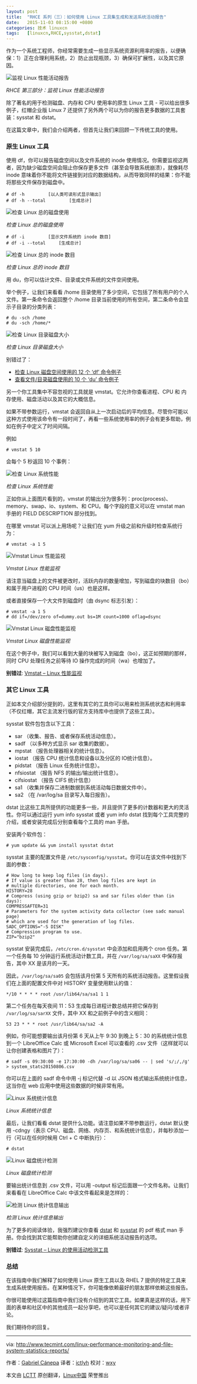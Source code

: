 ```yaml
---
layout: post
title:	"RHCE 系列（三）：如何使用 Linux 工具集生成和发送系统活动报告"
date:	2015-11-03 08:15:00 +0800 
categories:	技术 linuxcn 
tags:	[linuxcn,RHCE,sysstat,dstat]
---
```



作为一个系统工程师，你经常需要生成一些显示系统资源利用率的报告，以便确保：1）正在合理利用系统，2）防止出现瓶颈，3）确保可扩展性，以及其它原因。


![监视 Linux 性能活动报告](/Asserts/Images//attachment/album/201511/02/231737aynkjyjd8zlhmysz.jpg)


*RHCE 第三部分：监视 Linux 性能活动报告*


除了著名的用于检测磁盘、内存和 CPU 使用率的原生 Linux 工具 - 可以给出很多例子，红帽企业版 Linux 7 还提供了另外两个可以为你的报告更多数据的工具套装：sysstat 和 dstat。


在这篇文章中，我们会介绍两者，但首先让我们来回顾一下传统工具的使用。


### 原生 Linux 工具


使用 df，你可以报告磁盘空间以及文件系统的 inode 使用情况。你需要监视这两者，因为缺少磁盘空间会阻止你保存更多文件（甚至会导致系统崩溃），就像耗尽 inode 意味着你不能将文件链接到对应的数据结构，从而导致同样的结果：你不能将那些文件保存到磁盘中。



```
# df -h         [以人类可读形式显示输出]
# df -h --total         [生成总计]

```

![检查 Linux 总的磁盘使用](/Asserts/Images//attachment/album/201511/02/231739ozt4jzmccgpz3tzp.png)


*检查 Linux 总的磁盘使用*



```
# df -i         [显示文件系统的 inode 数目]
# df -i --total     [生成总计]

```

![检查 Linux 总的 inode 数目](/Asserts/Images//attachment/album/201511/02/231740vslc6rayybrvofa3.png)


*检查 Linux 总的 inode 数目*


用 du，你可以估计文件、目录或文件系统的文件空间使用。


举个例子，让我们来看看 /home 目录使用了多少空间，它包括了所有用户的个人文件。第一条命令会返回整个 /home 目录当前使用的所有空间，第二条命令会显示子目录的分类列表：



```
# du -sch /home
# du -sch /home/*

```

![检查 Linux 目录磁盘大小](/Asserts/Images//attachment/album/201511/02/231741r33uhlr43bucla3w.png)


*检查 Linux 目录磁盘大小*


别错过了：


* [检查 Linux 磁盘空间使用的 12 个 ‘df’ 命令例子](/article-6466-1.html)
* [查看文件/目录磁盘使用的 10 个 ‘du’ 命令例子](http://www.tecmint.com/check-linux-disk-usage-of-files-and-directories/)


另一个你工具集中不容忽视的工具就是 vmstat。它允许你查看进程、CPU 和 内存使用、磁盘活动以及其它的大概信息。


如果不带参数运行，vmstat 会返回自从上一次启动后的平均信息。尽管你可能以这种方式使用该命令有一段时间了，再看一些系统使用率的例子会有更多帮助，例如在例子中定义了时间间隔。


例如



```
# vmstat 5 10

```

会每个 5 秒返回 10 个事例：


![检查 Linux 系统性能](/Asserts/Images//attachment/album/201511/02/231743ybuuc14eqjvzk13s.png)


*检查 Linux 系统性能*


正如你从上面图片看到的，vmstat 的输出分为很多列：proc(process)、memory、swap、io、system、和 CPU。每个字段的意义可以在 vmstat man 手册的 FIELD DESCRIPTION 部分找到。


在哪里 vmstat 可以派上用场呢？让我们在 yum 升级之前和升级时检查系统行为：



```
# vmstat -a 1 5

```

![Vmstat Linux 性能监视](/Asserts/Images//attachment/album/201511/02/231755h927jth6ton2h9c2.png)


*Vmstat Linux 性能监视*


请注意当磁盘上的文件被更改时，活跃内存的数量增加，写到磁盘的块数目（bo）和属于用户进程的 CPU 时间（us）也是这样。


或者直接保存一个大文件到磁盘时（由 dsync 标志引发）：



```
# vmstat -a 1 5
# dd if=/dev/zero of=dummy.out bs=1M count=1000 oflag=dsync

```

![Vmstat Linux 磁盘性能监视](/Asserts/Images//attachment/album/201511/02/231758n7giw2g9nzp478i7.png)


*Vmstat Linux 磁盘性能监视*


在这个例子中，我们可以看到大量的块被写入到磁盘（bo），这正如预期的那样，同时 CPU 处理任务之前等待 IO 操作完成的时间（wa）也增加了。


**别错过**: [Vmstat – Linux 性能监视](/article-4024-1.html)


### 其它 Linux 工具


正如本文介绍部分提到的，这里有其它的工具你可以用来检测系统状态和利用率（不仅红帽，其它主流发行版的官方支持库中也提供了这些工具）。


sysstat 软件包包含以下工具：


* sar （收集、报告、或者保存系统活动信息）。
* sadf （以多种方式显示 sar 收集的数据）。
* mpstat （报告处理器相关的统计信息）。
* iostat （报告 CPU 统计信息和设备以及分区的 IO统计信息）。
* pidstat （报告 Linux 任务统计信息）。
* nfsiostat （报告 NFS 的输出/输出统计信息）。
* cifsiostat （报告 CIFS 统计信息）
* sa1 （收集并保存二进制数据到系统活动每日数据文件中）。
* sa2 （在 /var/log/sa 目录写入每日报告）。


dstat 比这些工具所提供的功能更多一些，并且提供了更多的计数器和更大的灵活性。你可以通过运行 yum info sysstat 或者 yum info dstat 找到每个工具完整的介绍，或者安装完成后分别查看每个工具的 man 手册。


安装两个软件包：



```
# yum update && yum install sysstat dstat

```

sysstat 主要的配置文件是 `/etc/sysconfig/sysstat`。你可以在该文件中找到下面的参数：



```
# How long to keep log files (in days).
# If value is greater than 28, then log files are kept in
# multiple directories, one for each month.
HISTORY=28
# Compress (using gzip or bzip2) sa and sar files older than (in days):
COMPRESSAFTER=31
# Parameters for the system activity data collector (see sadc manual page)
# which are used for the generation of log files.
SADC_OPTIONS="-S DISK"
# Compression program to use.
ZIP="bzip2"

```

sysstat 安装完成后，`/etc/cron.d/sysstat` 中会添加和启用两个 cron 任务。第一个任务每 10 分钟运行系统活动计数工具，并在 `/var/log/sa/saXX` 中保存报告，其中 XX 是该月的一天。


因此，`/var/log/sa/sa05` 会包括该月份第 5 天所有的系统活动报告。这里假设我们在上面的配置文件中对 HISTORY 变量使用默认的值：



```
*/10 * * * * root /usr/lib64/sa/sa1 1 1

```

第二个任务在每天夜间 11：53 生成每日进程计数总结并把它保存到 `/var/log/sa/sarXX` 文件，其中 XX 和之前例子中的含义相同：



```
53 23 * * * root /usr/lib64/sa/sa2 -A

```

例如，你可能想要输出该月份第 6 天从上午 9:30 到晚上 5：30 的系统统计信息到一个 LibreOffice Calc 或 Microsoft Excel 可以查看的 .csv 文件（这样就可以让你创建表格和图片了）：



```
# sadf -s 09:30:00 -e 17:30:00 -dh /var/log/sa/sa06 -- | sed 's/;/,/g' > system_stats20150806.csv

```

你可以在上面的 sadf 命令中用 -j 标记代替 -d 以 JSON 格式输出系统统计信息，这当你在 web 应用中使用这些数据的时候非常有用。


![Linux 系统统计信息](/Asserts/Images//attachment/album/201511/02/231804b9wq9s5vwmz5ft5v.png)


*Linux 系统统计信息*


最后，让我们看看 dstat 提供什么功能。请注意如果不带参数运行，dstat 默认使用 -cdngy（表示 CPU、磁盘、网络、内存页、和系统统计信息），并每秒添加一行（可以在任何时候用 Ctrl + C 中断执行）：



```
# dstat

```

![Linux 磁盘统计检测](/Asserts/Images//attachment/album/201511/02/231805zlrfz0v1lt400r1r.png)


*Linux 磁盘统计检测*


要输出统计信息到 .csv 文件，可以用 -output 标记后面跟一个文件名称。让我们来看看在 LibreOffice Calc 中该文件看起来是怎样的：


![检测 Linux 统计信息输出](/Asserts/Images//attachment/album/201511/02/231808t1d5u0720qa5793t.png)


*检测 Linux 统计信息输出*


为了更多的阅读体验，我强烈建议你查看 [dstat](http://www.tecmint.com/wp-content/pdf/dstat.pdf) 和 [sysstat](http://www.tecmint.com/wp-content/pdf/sysstat.pdf) 的 pdf 格式 man 手册。你会找到其它能帮助你创建自定义的详细系统活动报告的选项。


**别错过**: [Sysstat – Linux 的使用活动检测工具](/article-4028-1.html)


### 总结


在该指南中我们解释了如何使用 Linux 原生工具以及 RHEL 7 提供的特定工具来生成系统使用报告。在某种情况下，你可能像依赖最好的朋友那样依赖这些报告。


你很可能使用过这篇指南中我们没有介绍到的其它工具。如果真是这样的话，用下面的表单和社区中的其他成员一起分享吧，也可以是任何其它的建议/疑问/或者评论。


我们期待你的回复。




---


via: <http://www.tecmint.com/linux-performance-monitoring-and-file-system-statistics-reports/>


作者：[Gabriel Cánepa](http://www.tecmint.com/author/gacanepa/) 译者：[ictlyh](https://github.com/ictlyh) 校对：[wxy](https://github.com/wxy)


本文由 [LCTT](https://github.com/LCTT/TranslateProject) 原创翻译，[Linux中国](https://linux.cn/) 荣誉推出
